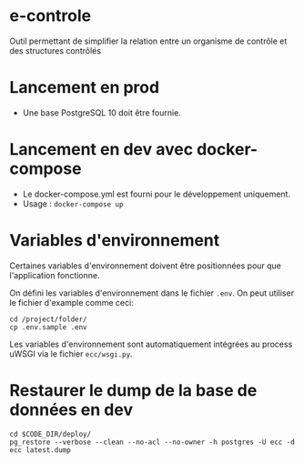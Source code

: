 # e-controle
Outil permettant de simplifier la relation entre un organisme de contrôle et des structures contrôlés

# Lancement en prod
- Une base PostgreSQL 10 doit être fournie.

# Lancement en dev avec docker-compose
- Le docker-compose.yml est fourni pour le développement uniquement.
- Usage : `docker-compose up`


# Variables d'environnement

Certaines variables d'environnement doivent être positionnées pour que l'application fonctionne.

On défini les variables d'environnement dans le fichier `.env`.
On peut utiliser le fichier d'example comme ceci:

    cd /project/folder/
    cp .env.sample .env

Les variables d'environnement sont automatiquement intégrées au process uWSGI via le fichier `ecc/wsgi.py`.

# Restaurer le dump de la base de données en dev

    cd $CODE_DIR/deploy/
    pg_restore --verbose --clean --no-acl --no-owner -h postgres -U ecc -d ecc latest.dump
